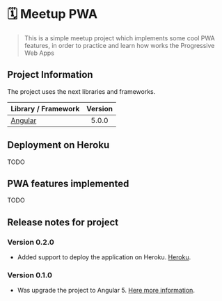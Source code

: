 # 🗓 Meetup PWA

> This is a simple meetup project which implements some cool PWA features, 
  in order to practice and learn how works the Progressive Web Apps

## Project Information

The project uses the next libraries and frameworks.

| Library / Framework   | Version | 
| --------------------- |:-------:| 
| [Angular](https://angular.io/)  | 5.0.0 | 


## Deployment on Heroku

TODO

## PWA features implemented

TODO

## Release notes for project


### Version 0.2.0
- Added support to deploy the application on Heroku. [Heroku](https://www.heroku.com/).

### Version 0.1.0
- Was upgrade the project to Angular 5. [Here more information](https://angular-update-guide.firebaseapp.com/).
